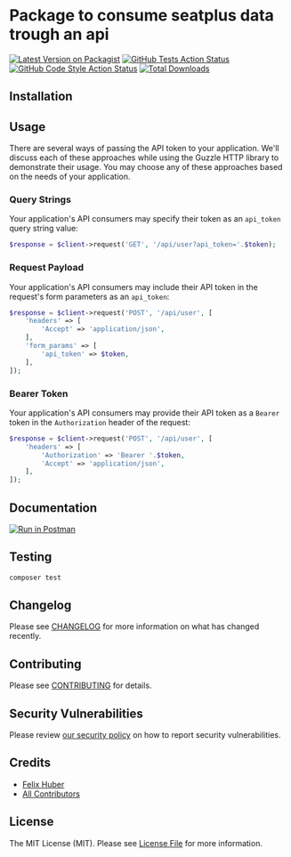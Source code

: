 # Package to consume seatplus data trough an api

[![Latest Version on Packagist](https://img.shields.io/packagist/v/seatplus/api.svg?style=flat-square)](https://packagist.org/packages/seatplus/api)
[![GitHub Tests Action Status](https://img.shields.io/github/workflow/status/seatplus/api/run-tests?label=tests)](https://github.com/seatplus/api/actions?query=workflow%3Arun-tests+branch%3Amain)
[![GitHub Code Style Action Status](https://img.shields.io/github/workflow/status/seatplus/api/Check%20&%20fix%20styling?label=code%20style)](https://github.com/seatplus/api/actions?query=workflow%3A"Check+%26+fix+styling"+branch%3Amain)
[![Total Downloads](https://img.shields.io/packagist/dt/seatplus/api.svg?style=flat-square)](https://packagist.org/packages/seatplus/api)


## Installation



## Usage

There are several ways of passing the API token to your application. We'll discuss each of these approaches while using the Guzzle HTTP library to demonstrate their usage. You may choose any of these approaches based on the needs of your application.

### Query Strings

Your application's API consumers may specify their token as an `api_token` query string value:

```php
$response = $client->request('GET', '/api/user?api_token='.$token);
```

### Request Payload

Your application's API consumers may include their API token in the request's form parameters as an `api_token`:

```php
$response = $client->request('POST', '/api/user', [
    'headers' => [
        'Accept' => 'application/json',
    ],
    'form_params' => [
        'api_token' => $token,
    ],
]);
```

### Bearer Token

Your application's API consumers may provide their API token as a `Bearer` token in the `Authorization` header of the request:

```php
$response = $client->request('POST', '/api/user', [
    'headers' => [
        'Authorization' => 'Bearer '.$token,
        'Accept' => 'application/json',
    ],
]);
```

## Documentation

[![Run in Postman](https://run.pstmn.io/button.svg)](https://app.getpostman.com/run-collection/13012975-234f6f65-12e0-4d5b-ae35-a6e0d17ffc91?action=collection%2Ffork&collection-url=entityId%3D13012975-234f6f65-12e0-4d5b-ae35-a6e0d17ffc91%26entityType%3Dcollection%26workspaceId%3D99c4cf22-1a90-4315-91cf-3899990b05c7)

## Testing

```bash
composer test
```

## Changelog

Please see [CHANGELOG](CHANGELOG.md) for more information on what has changed recently.

## Contributing

Please see [CONTRIBUTING](.github/CONTRIBUTING.md) for details.

## Security Vulnerabilities

Please review [our security policy](../../security/policy) on how to report security vulnerabilities.

## Credits

- [Felix Huber](https://github.com/herpaderpaldent)
- [All Contributors](../../contributors)

## License

The MIT License (MIT). Please see [License File](LICENSE.md) for more information.
